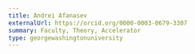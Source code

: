 ```yaml
---
title: Andrei Afanasev
externalUrl: https://orcid.org/0000-0003-0679-3307
summary: Faculty, Theory, Accelerator
type: georgewashingtonuniversity
---
```

